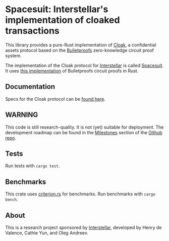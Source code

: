 # Spacesuit: Interstellar's implementation of cloaked transactions

This library provides a pure-Rust implementation of [Cloak][cloak], a confidential assets
protocol based on the [Bulletproofs][bp_website] zero-knowledge circuit proof system.

The implementation of the Cloak protocol for [Interstellar][interstellar] is called [Spacesuit][spacesuit_crate].
It uses [this implementation][bp_repo] of Bulletproofs circuit proofs in Rust.

## Documentation

Specs for the Cloak protocol can be [found here][cloak].

## WARNING

This code is still research-quality.  It is not (yet) suitable for deployment.
The development roadmap can be found in the [Milestones][milestones] section of the 
[Github repo][spacesuit_repo].

## Tests 

Run tests with `cargo test`.

## Benchmarks

This crate uses [criterion.rs][criterion] for benchmarks.  Run
benchmarks with `cargo bench`.

## About

This is a research project sponsored by [Interstellar][interstellar],
developed by Henry de Valence, Cathie Yun, and Oleg Andreev.

[bp_website]: https://crypto.stanford.edu/bulletproofs/
[bp_repo]: https://github.com/dalek-cryptography/bulletproofs/
[interstellar]: https://interstellar.com/
[cloak]: https://github.com/interstellar/spacesuit/blob/master/spec.md
[milestones]: https://github.com/interstellar/spacesuit/milestones
[spacesuit_repo]: https://github.com/interstellar/spacesuit
[spacesuit_crate]: https://crates.io/crates/spacesuit
[criterion]: https://github.com/japaric/criterion.rs